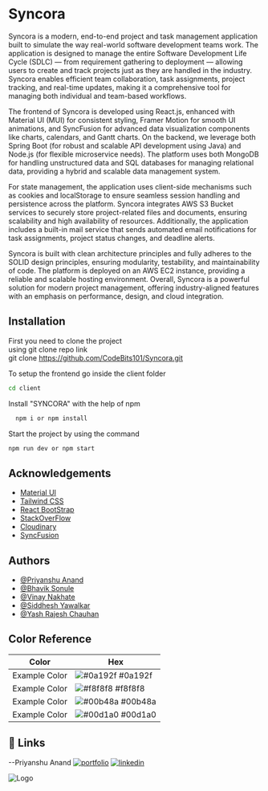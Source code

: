 # Syncora

Syncora is a modern, end-to-end project and task management application built to simulate the way real-world software development teams work. The application is designed to manage the entire Software Development Life Cycle (SDLC) — from requirement gathering to deployment — allowing users to create and track projects just as they are handled in the industry. Syncora enables efficient team collaboration, task assignments, project tracking, and real-time updates, making it a comprehensive tool for managing both individual and team-based workflows.

The frontend of Syncora is developed using React.js, enhanced with Material UI (MUI) for consistent styling, Framer Motion for smooth UI animations, and SyncFusion for advanced data visualization components like charts, calendars, and Gantt charts. On the backend, we leverage both Spring Boot (for robust and scalable API development using Java) and Node.js (for flexible microservice needs). The platform uses both MongoDB for handling unstructured data and SQL databases for managing relational data, providing a hybrid and scalable data management system.

For state management, the application uses client-side mechanisms such as cookies and localStorage to ensure seamless session handling and persistence across the platform. Syncora integrates AWS S3 Bucket services to securely store project-related files and documents, ensuring scalability and high availability of resources. Additionally, the application includes a built-in mail service that sends automated email notifications for task assignments, project status changes, and deadline alerts.

Syncora is built with clean architecture principles and fully adheres to the SOLID design principles, ensuring modularity, testability, and maintainability of code. The platform is deployed on an AWS EC2 instance, providing a reliable and scalable hosting environment. Overall, Syncora is a powerful solution for modern project management, offering industry-aligned features with an emphasis on performance, design, and cloud integration.

## Installation

First you need to clone the project  
using git clone repo link  
git clone https://github.com/CodeBits101/Syncora.git

To setup the frontend go inside the client folder

```bash
cd client
```

Install "SYNCORA" with the help of npm

```bash
  npm i or npm install
```

Start the project by using the command

```bash
npm run dev or npm start
```

## Acknowledgements

- [Material UI](https://awesomeopensource.com/project/elangosundar/awesome-README-templates)
- [Tailwind CSS](https://tailwindcss.com/)
- [React BootStrap](https://react-bootstrap.netlify.app/)
- [StackOverFlow](https://stackoverflow.com/questions)
- [Cloudinary](https://cloudinary.com/)
- [SyncFusion](https://www.syncfusion.com/)

## Authors

- [@Priyanshu Anand](https://github.com/PriyanshuAnand2826)
- [@Bhavik Sonule](https://github.com/bhaviksonule)
- [@Vinay Nakhate](https://github.com/vinay1nakhate)
- [@Siddhesh Yawalkar](https://github.com/sidddheshh)
- [@Yash Rajesh Chauhan](https://github.com/yashRChauhan)

## Color Reference

| Color         | Hex                                                              |
| ------------- | ---------------------------------------------------------------- |
| Example Color | ![#0a192f](https://via.placeholder.com/10/0a192f?text=+) #0a192f |
| Example Color | ![#f8f8f8](https://via.placeholder.com/10/f8f8f8?text=+) #f8f8f8 |
| Example Color | ![#00b48a](https://via.placeholder.com/10/00b48a?text=+) #00b48a |
| Example Color | ![#00d1a0](https://via.placeholder.com/10/00b48a?text=+) #00d1a0 |

## 🔗 Links

--Priyanshu Anand
[![portfolio](https://img.shields.io/badge/my_portfolio-000?style=for-the-badge&logo=ko-fi&logoColor=white)](https://github.com/PriyanshuAnand2826)
[![linkedin](https://img.shields.io/badge/linkedin-0A66C2?style=for-the-badge&logo=linkedin&logoColor=white)](https://www.linkedin.com/in/priyanshu-anand-5b9776217/)

![Logo](https://res.cloudinary.com/dybxdtcnq/image/upload/v1742811831/CodeBits101_2_cu4y4h.png)
